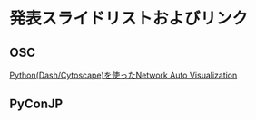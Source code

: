 
# 発表スライドリストおよびリンク

## OSC

[Python(Dash/Cytoscape)を使ったNetwork Auto Visualization](https://ainamori.github.io/SlideWithGitHubPages/?slide=osc/network-visualize.md
)

## PyConJP

